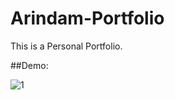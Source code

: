 # Arindam-Portfolio
This is a Personal Portfolio.

##Demo:

![1](https://user-images.githubusercontent.com/78599887/147966292-83e1cabd-91c0-4f8a-906d-41c3c9a7e9c0.jpg)
